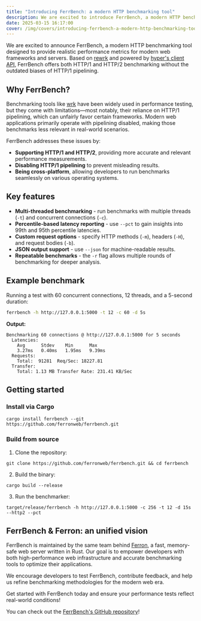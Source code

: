 ```yaml
---
title: "Introducing FerrBench: a modern HTTP benchmarking tool"
description: We are excited to introduce FerrBench, a modern HTTP benchmarking tool designed to provide realistic performance metrics for modern web frameworks and servers.
date: 2025-03-15 16:17:00
cover: /img/covers/introducing-ferrbench-a-modern-http-benchmarking-tool.png
---
```


We are excited to announce FerrBench, a modern HTTP benchmarking tool designed to provide realistic performance metrics for modern web frameworks and servers. Based on [rewrk](https://github.com/lnx-search/rewrk) and powered by [hyper's client API](https://github.com/hyperium/hyper), FerrBench offers both HTTP/1 and HTTP/2 benchmarking without the outdated biases of HTTP/1 pipelining.

## Why FerrBench?
Benchmarking tools like [wrk](https://github.com/wg/wrk) have been widely used in performance testing, but they come with limitations—most notably, their reliance on HTTP/1 pipelining, which can unfairly favor certain frameworks. Modern web applications primarily operate with pipelining disabled, making those benchmarks less relevant in real-world scenarios.

FerrBench addresses these issues by:
- **Supporting HTTP/1 and HTTP/2**, providing more accurate and relevant performance measurements.
- **Disabling HTTP/1 pipelining** to prevent misleading results.
- **Being cross-platform**, allowing developers to run benchmarks seamlessly on various operating systems.

## Key features
- **Multi-threaded benchmarking** - run benchmarks with multiple threads (`-t`) and concurrent connections (`-c`).
- **Percentile-based latency reporting** - use `--pct` to gain insights into 99th and 95th percentile latencies.
- **Custom request options** - specify HTTP methods (`-m`), headers (`-H`), and request bodies (`-b`).
- **JSON output support** - use `--json` for machine-readable results.
- **Repeatable benchmarks** - the `-r` flag allows multiple rounds of benchmarking for deeper analysis.

## Example benchmark
Running a test with 60 concurrent connections, 12 threads, and a 5-second duration:
```sh
ferrbench -h http://127.0.0.1:5000 -t 12 -c 60 -d 5s
```
**Output:**
```
Benchmarking 60 connections @ http://127.0.0.1:5000 for 5 seconds
  Latencies:
    Avg      Stdev    Min      Max    
    3.27ms   0.40ms   1.95ms   9.39ms
  Requests:
    Total:  91281  Req/Sec: 18227.81
  Transfer:
    Total: 1.13 MB Transfer Rate: 231.41 KB/Sec
```

## Getting started
### Install via Cargo
```
cargo install ferrbench --git https://github.com/ferronweb/ferrbench.git
```
### Build from source
1. Clone the repository:
```
git clone https://github.com/ferronweb/ferrbench.git && cd ferrbench
```
2. Build the binary:
```
cargo build --release
```
3. Run the benchmarker:
```
target/release/ferrbench -h http://127.0.0.1:5000 -c 256 -t 12 -d 15s --http2 --pct
```

## FerrBench & Ferron: an unified vision
FerrBench is maintained by the same team behind [Ferron](https://github.com/ferronweb/ferron), a fast, memory-safe web server written in Rust. Our goal is to empower developers with both high-performance web infrastructure and accurate benchmarking tools to optimize their applications.

We encourage developers to test FerrBench, contribute feedback, and help us refine benchmarking methodologies for the modern web era.

Get started with FerrBench today and ensure your performance tests reflect real-world conditions!

You can check out the [FerrBench's GitHub repository](https://github.com/ferronweb/ferrbench)!
